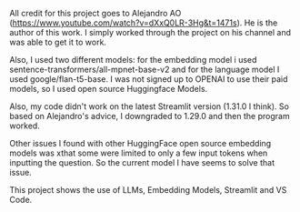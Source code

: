 All credit for this project goes to Alejandro AO (https://www.youtube.com/watch?v=dXxQ0LR-3Hg&t=1471s).  He is the author of this work.  I simply worked through the project on his channel and was able to get it to work. 

Also, I used two different models:  for the embedding model i used  sentence-transformers/all-mpnet-base-v2 and for the language model I used  google/flan-t5-base.  I was not signed up to OPENAI to use their paid models, so
I used open source Huggingface Models. 

Also, my code didn't work on the latest Streamlit version (1.31.0 I think).  So based on Alejandro's advice, I downgraded to 1.29.0 and then the program worked.

Other issues I found with other HuggingFace open source embedding models was xthat some were limited to only a few input tokens when inputting the question.  So the current model I have seems to solve that issue.

This project shows the use of LLMs, Embedding Models, Streamlit and VS Code.

